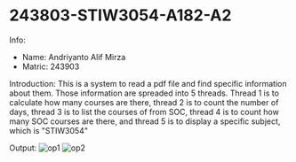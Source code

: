 # 243803-STIW3054-A182-A2

Info: 
- Name: Andriyanto Alif Mirza
- Matric: 243903

Introduction: 
This is a system to read a pdf file and find specific information about them.
Those information are spreaded into 5 threads. Thread 1 is to calculate how many courses are there, thread 2 is to count the number of days, thread 3 is to list the courses of from SOC, thread 4 is to count how many SOC courses are there, and thread 5 is to display a specific subject, which is "STIW3054"


Output: 
![op1](https://user-images.githubusercontent.com/47703557/55549907-8d646580-5709-11e9-9000-d5936fdb2615.png)
![op2](https://user-images.githubusercontent.com/47703557/55549926-9b19eb00-5709-11e9-98a5-fcf2229936d7.png)
